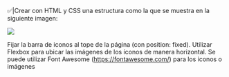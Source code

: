 ✅|Crear con HTML y CSS una estructura como la que se muestra en la siguiente imagen:

<img src="https://aula-itm.web.app/ap/web/ejercicio3-3.jpg">

Fijar la barra de iconos al tope de la página (con position: fixed). Utilizar Flexbox para ubicar las imágenes de los íconos de manera horizontal. Se puede utilizar Font Awesome (https://fontawesome.com/) para los iconos o imágenes